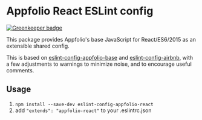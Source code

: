 # Appfolio React ESLint config

[![Greenkeeper badge](https://badges.greenkeeper.io/appfolio/eslint-config-appfolio-react.svg)](https://greenkeeper.io/)

This package provides Appfolio's base JavaScript for React/ES6/2015 as an extensible shared config.

This is based on [eslint-config-appfolio-base](https://www.npmjs.com/package/eslint-config-appfolio-base)
and [eslint-config-airbnb](https://www.npmjs.com/package/eslint-config-airbnb),
with a few adjustments to warnings to minimize noise, and to encourage useful comments.

## Usage

1. `npm install --save-dev eslint-config-appfolio-react`
2. add 
   `"extends": "appfolio-react"`
    to your .eslintrc.json
